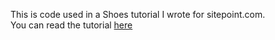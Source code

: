 This is code used in a Shoes tutorial I wrote for sitepoint.com.    
You can read the tutorial [here](http://www.sitepoint.com/gui-applications-shoes/)
